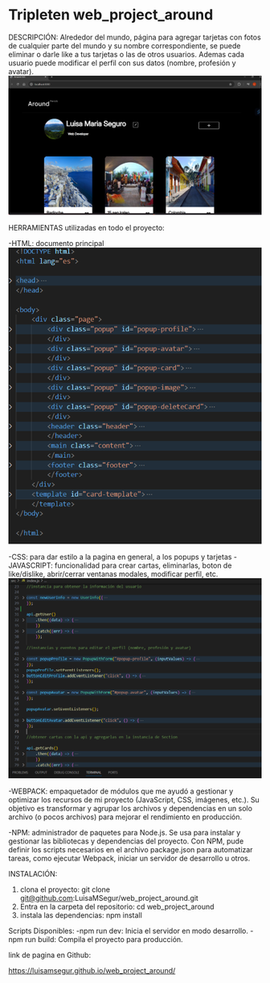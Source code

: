 # Tripleten web_project_around

DESCRIPCIÓN: 
Alrededor del mundo, página para agregar tarjetas con fotos de cualquier parte del mundo y su nombre correspondiente, se puede eliminar o darle like a tus tarjetas o las de otros usuarios. Ademas cada usuario puede modificar el perfil con sus datos (nombre, profesión y avatar).
![como se ve la pagina](./src/images/readme/Proyecto%20Around.png)


HERRAMIENTAS utilizadas en todo el proyecto:

-HTML: documento principal
![estructura general del documento](./src/images/readme/image.png)

-CSS: para dar estilo a la pagina en general, a los popups y tarjetas
-JAVASCRIPT: funcionalidad para crear cartas, eliminarlas, boton de like/dislike, abrir/cerrar ventanas modales, modificar perfil, etc.
![estructura general del documento](./src/images/readme/javascript.png)

-WEBPACK: empaquetador de módulos que me ayudó a gestionar y optimizar los recursos de mi proyecto (JavaScript, CSS, imágenes, etc.). Su objetivo es transformar y agrupar los archivos y dependencias en un solo archivo (o pocos archivos) para mejorar el rendimiento en producción. 

-NPM: administrador de paquetes para Node.js. Se usa para instalar y gestionar las bibliotecas y dependencias del proyecto. Con NPM, pude definir los scripts necesarios en el archivo package.json para automatizar tareas, como ejecutar Webpack, iniciar un servidor de desarrollo u otros.


INSTALACIÓN:

1. clona el proyecto: 
git clone git@github.com:LuisaMSegur/web_project_around.git
2. Entra en la carpeta del repositorio:
cd web_project_around
3. instala las dependencias:
npm install

Scripts Disponibles:
-npm run dev: Inicia el servidor en modo desarrollo.
-npm run build: Compila el proyecto para producción.

link de pagina en Github:

https://luisamsegur.github.io/web_project_around/
